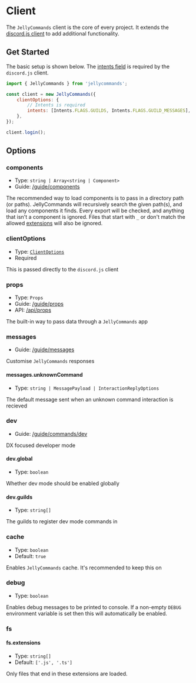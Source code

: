 # Client

The `JellyCommands` client is the core of every project.  It extends the [discord.js client](https://discord.js.org/#/docs/discord.js/main/class/Client) to add additional functionality.

## Get Started

The basic setup is shown below. The [intents field](https://discord.js.org/#/docs/discord.js/main/typedef/IntentsResolvable) is required by the `discord.js` client.

```js
import { JellyCommands } from 'jellycommands';

const client = new JellyCommands({
    clientOptions: {
        // Intents is required
        intents: [Intents.FLAGS.GUILDS, Intents.FLAGS.GUILD_MESSAGES],
    },
});

client.login();
```

## Options

### components

- Type: `string | Array<string | Component>`
- Guide: [/guide/components](/guide/components)

The recommended way to load components is to pass in a directory path (or paths). JellyCommands will recursively search the given path(s), and load any components it finds. Every export will be checked, and anything that isn't a component is ignored. Files that start with `_` or don't match the allowed [extensions](#fs-extensions) will also be ignored.

### clientOptions

- Type: [`ClientOptions`](https://discord.js.org/#/docs/discord.js/main/typedef/ClientOptions)
- Required

This is passed directly to the `discord.js` client

### props

- Type: `Props`
- Guide: [/guide/props](/guide/props)
- API: [/api/props](/api/props)

The built-in way to pass data through a `JellyCommands` app

### messages

- Guide: [/guide/messages](/guide/messages)

Customise `JellyCommands` responses

#### messages.unknownCommand

- Type: `string | MessagePayload | InteractionReplyOptions`

The default message sent when an unknown command interaction is recieved

### dev

- Guide: [/guide/commands/dev](/guide/commands/dev)

DX focused developer mode

#### dev.global

- Type: `boolean`

Whether dev mode should be enabled globally

#### dev.guilds

- Type: `string[]`

The guilds to register dev mode commands in

### cache

- Type: `boolean`
- Default: `true`

Enables `JellyCommands` cache. It's recommended to keep this on

### debug

- Type: `boolean`

Enables debug messages to be printed to console. If a non-empty `DEBUG` environment variable is set then this will automatically be enabled.

### fs

#### fs.extensions

-   Type: `string[]`
-   Default: `['.js', '.ts']`

Only files that end in these extensions are loaded.
